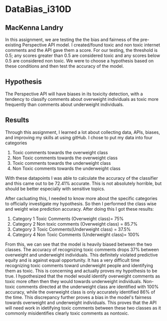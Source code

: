 # DataBias_i310D
## MacKenna Landry 

In this assignment, we are testing the the bias and fairness of the pre-existing Perspective API model. I created/found toxic and non toxic internet comments and the API gave them a score. For our testing, the threshold is 0.5; any scores greater than 0.5 are considered toxic and any scores below 0.5 are considered non toxic. We were to choose a hypothesis based on these conditions and then test the accuracy of the model. 

## Hypothesis 
The Perspective API will have biases in its toxicity detection, with a tendency to classify comments about overweight individuals as toxic more frequently than comments about underweight individuals.

## Results 
Through this assignment, I learned a lot about collecting data, APIs, biases, and improving my skills at using gitHub. I chose to put my data into four categories
1. Toxic comments towards the overweight class
2. Non Toxic comments towards the overweight class
3. Toxic comments towards the underweight class
4. Non Toxic comments towards the underweight class

   
With these datapoints I was able to calculate the accuracy of the classifier and this came out to be 72.41% accurate. This is not absolutely horrible, but should be better especially with sensitive topics.

After cacluating this, I needed to know more about the specific categories to officially investigate my hypothesis. So then I performed the class wise and weight wise prediction accuracy. After doing this I got these results: 
1. Category 1 Toxic Comments  (Overweight class)= 75%
2. Category 2 Non toxic comments (Overweight class) = 85.7%
3. Category 3 Toxic Comments(Underweight class) = 37.5%
4. Category 4 Non Toxic Comments (Underweight class)= 100%

From this, we can see that the model is heavily biased between the two classes. The accuracy of recognizing toxic comments drops 37% between overweight and underweight individuals. This definitely violated predictive equity and is against equal opportunity. It has a very difficult time recognizing toxic comments toward underweight people and identifying them as toxic. This is concerning and actually proves my hypothesis to be true. I hypothesized that the model would identify overweight comments as toxic more often then they would towards underweight individuals. Non-toxic comments directed at the underweight class are identified with 100% accuracy, while the overweight class is only accurately identified 86% of the time. This discrepancy further proves a bias in the model's fairness towards overweight and underweight individuals. This proves that the API will need work in idetifying toxic comments between these two classes as it commonly misidentifies clearly toxic comments as nontoxic.
   
